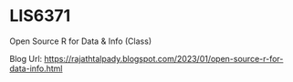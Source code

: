 # LIS6371
Open Source R for Data &amp; Info (Class)

Blog Url: https://rajathtalpady.blogspot.com/2023/01/open-source-r-for-data-info.html
